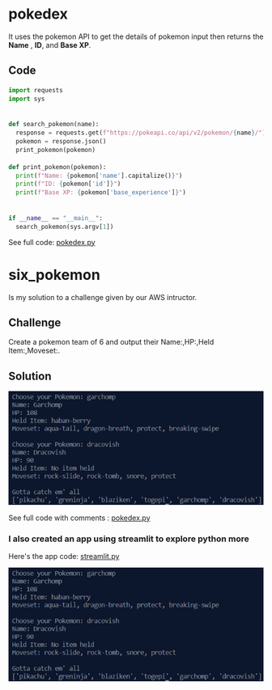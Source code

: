 # pokedex

It uses the pokemon API to get the details of pokemon input then returns the **Name**
 , **ID**, and **Base XP**. 

## Code
```python
import requests
import sys


def search_pokemon(name):
  response = requests.get(f"https://pokeapi.co/api/v2/pokemon/{name}/")
  pokemon = response.json()
  print_pokemon(pokemon)

def print_pokemon(pokemon):
  print(f"Name: {pokemon['name'].capitalize()}")
  print(f"ID: {pokemon['id']}")
  print(f"Base XP: {pokemon['base_experience']}")


if __name__ == "__main__":
  search_pokemon(sys.argv[1])
```

See full code: [pokedex.py](https://github.com/jarc-101/pokedex/blob/main/pokedex.py)

# six_pokemon
Is my solution to a challenge given by our AWS intructor.

## Challenge
Create a pokemon team of 6 and output their Name:,HP:,Held Item:,Moveset:.

## Solution 
![alt text](https://github.com/jarc-101/pokedex/blob/main/image/result_six_pokemon.png)

See full code with comments : [pokedex.py](https://github.com/jarc-101/pokedex/blob/main/six_pokemon.py)


### I also created an app using streamlit to explore python more
Here's the app code: [streamlit.py](https://github.com/jarc-101/pokedex/blob/main/streamlit.py)

![alt text](https://github.com/jarc-101/pokedex/blob/main/image/result_six_pokemon.png)


